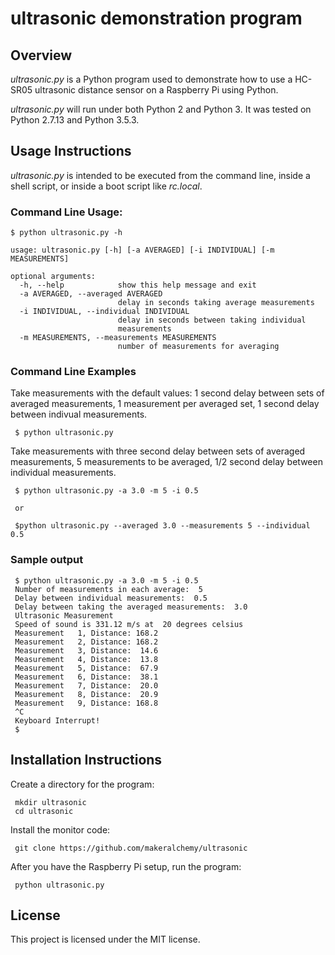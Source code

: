 # ultrasonic demonstration program

## Overview
*ultrasonic.py* is a Python program used to demonstrate how to use a HC-SR05 ultrasonic distance sensor on
a Raspberry Pi using Python.

*ultrasonic.py* will run under both Python 2 and Python 3.  It was tested on Python 2.7.13 and Python 3.5.3.

## Usage Instructions

*ultrasonic.py* is intended to be executed from the command line, inside a shell script, or inside a boot script like *rc.local*.

### Command Line Usage:

    $ python ultrasonic.py -h

    usage: ultrasonic.py [-h] [-a AVERAGED] [-i INDIVIDUAL] [-m MEASUREMENTS]

    optional arguments:
      -h, --help            show this help message and exit
      -a AVERAGED, --averaged AVERAGED
                            delay in seconds taking average measurements
      -i INDIVIDUAL, --individual INDIVIDUAL
                            delay in seconds between taking individual
                            measurements
      -m MEASUREMENTS, --measurements MEASUREMENTS
                            number of measurements for averaging

### Command Line Examples
Take measurements with the default values: 1 second delay between sets of averaged measurements,
1 measurement per averaged set, 1 second delay between indivual measurements.

     $ python ultrasonic.py

Take measurements with three second delay between sets of averaged measurements,
5 measurements to be averaged, 1/2 second delay between individual measurements.

     $ python ultrasonic.py -a 3.0 -m 5 -i 0.5

     or

     $python ultrasonic.py --averaged 3.0 --measurements 5 --individual 0.5

### Sample output

     $ python ultrasonic.py -a 3.0 -m 5 -i 0.5
     Number of measurements in each average:  5
     Delay between individual measurements:  0.5
     Delay between taking the averaged measurements:  3.0
     Ultrasonic Measurement
     Speed of sound is 331.12 m/s at  20 degrees celsius
     Measurement   1, Distance: 168.2
     Measurement   2, Distance: 168.2
     Measurement   3, Distance:  14.6
     Measurement   4, Distance:  13.8
     Measurement   5, Distance:  67.9
     Measurement   6, Distance:  38.1
     Measurement   7, Distance:  20.0
     Measurement   8, Distance:  20.9
     Measurement   9, Distance: 168.8
     ^C
     Keyboard Interrupt!
     $

## Installation Instructions

Create a directory for the program:

     mkdir ultrasonic
     cd ultrasonic

Install the monitor code:

     git clone https://github.com/makeralchemy/ultrasonic

After you have the Raspberry Pi setup, run the program:

     python ultrasonic.py

## License
This project is licensed under the MIT license.
